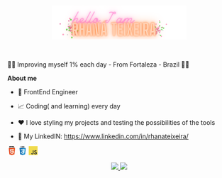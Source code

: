 <p align="center"><a href="https://landing-page-rba-dapted.vercel.app/"><img width="60%" src="hellortreadme.png" /></a></p>

<br />

 👩‍💻 Improving myself 1% each day - From Fortaleza - Brazil 💚💛

**About me**

- 💼 FrontEnd Engineer

- 📈 Coding( and learning) every day

- ❤️ I love styling my projects and testing the possibilities of the tools 

- 💬 My LinkedIN: https://www.linkedin.com/in/rhanateixeira/


<code><img height="20" src="https://raw.githubusercontent.com/github/explore/80688e429a7d4ef2fca1e82350fe8e3517d3494d/topics/html/html.png"></code>
<code><img height="20" src="https://raw.githubusercontent.com/github/explore/80688e429a7d4ef2fca1e82350fe8e3517d3494d/topics/css/css.png"></code>
<code><img height="20" src="https://raw.githubusercontent.com/github/explore/80688e429a7d4ef2fca1e82350fe8e3517d3494d/topics/javascript/javascript.png"></code>
<div align="center">
  <a href="https://github.com/RhanaTeix">
  <img height="140em" src="https://github-readme-stats.vercel.app/api?username=RhanaTeix&show_icons=true&theme=gruvbox&include_all_commits=true&count_private=true"/>
  <img height="140em" src="https://github-readme-stats.vercel.app/api/top-langs/?username=RhanaTeix&layout=compact&langs_count=7&theme=gruvbox"/>
</div>
